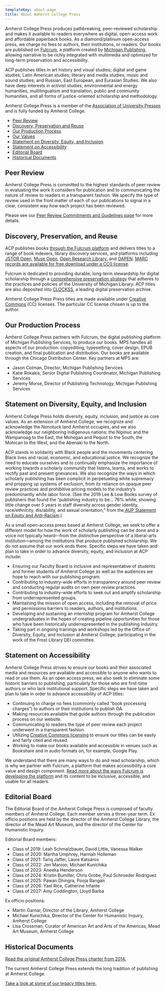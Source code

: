 ```yaml
---
templateKey: about-page
title: About Amherst College Press
---
```

<p class="lead">Amherst College Press produces pathbreaking, peer-reviewed scholarship and makes it available to readers everywhere as digital, open-access work and affordable paperback books. As a diamond/platinum open-access press, we charge no fees to authors, their institutions, or readers. Our books are published on <a href="https://www.fulcrum.org">Fulcrum</a>, a platform created by <a href="https://publishing.umich.edu">Michigan Publishing</a>, allowing narrative to be richly integrated with multimedia and optimized for long-term preservation and accessibility.</p>

ACP publishes titles in art history and visual studies; digital and game studies; Latin American studies; literary and media studies; music and sound studies; and Russian, East European, and Eurasian Studies. We also have deep interests in activist studies, environmental and energy humanities, multilingualism and translation, public and community humanities, and all forms of justice-oriented scholarship and methodology.

Amherst College Press is a member of the [Association of University Presses](http://www.aupresses.org/) and is fully funded by Amherst College.

<ul class="list-unstyled">
<li><a href="#peerreview">Peer Review</a></li>

<li><a href="#discovery">Discovery, Preservation and Reuse</a></li>
<li><a href="#operations">Our Production Process</a></li>
<li><a href="#values">Our Values</a></li><li><a href="#dei-statement">Statement on Diversity, Equity, and Inclusion</a></li>
<li><a href="#accessibility">Statement on Accessibility</a></li>

<li><a href="#editorial">Editorial Board</a></li>
<li><a href="#historical-docs">Historical Documents</a></li>
</ul>

<h2 id="peerreview">Peer Review</h2>

Amherst College Press is committed to the highest standards of peer review in evaluating the work it considers for publication and to communicating the nature of review to readers in a transparent fashion. We specify the type of review used in the front matter of each of our publications to signal in a clear, consistent way how each project has been reviewed.

Please see our [Peer Review Commitments and Guidelines page](https://about-amherstpress.netlify.app/peerreview/) for more details.

<h2 id="discovery">Discovery, Preservation, and Reuse</h2>

ACP publishes books [through the Fulcrum platform](https://www.fulcrum.org/amherst?locale=en) and delivers titles to a range of book indexers, library discovery services, and platforms including [JSTOR Open](https://www.jstor.org/publisher/acpress), [Muse Open](https://muse.jhu.edu/search?action=browse&limit=publisher_id:433&min=1&max=10&limit=format:book), [Open Research Library](https://openresearchlibrary.org/module/amherst-college-press), and [OAPEN](https://library.oapen.org/browse?type=publisher&value=Amherst+College+Press). [MARC records are available for free download under a CC0 license](https://ftp.fulcrum.org/Amherst_College_Press/). 

Fulcrum is dedicated to providing durable, long-term stewardship for digital scholarship through a [comprehensive preservation strategy](https://www.fulcrum.org/preservation/) that adheres to the practices and policies of the University of Michigan Library. ACP titles are also deposited into [CLOCKSS](https://clockss.org/), a leading digital preservation archive.  

Amherst College Press Press titles are made available under [Creative Commons](https://creativecommons.org/) (CC) licenses. The particular CC license chosen is up to the author.

<h2 id="operations">Our Production Process</h2>

Amherst College Press partners with Fulcrum, the digital publishing platform of Michigan Publishing Services, to produce our books. MPS handles all aspects of our production: copyediting, typesetting, cover design, EPUB creation, and final publication and distribution. Our books are available through the Chicago Distribution Center. Key partners at MPS are:

* Jason Colman, Director, Michigan Publishing Services
* Katie Rokakis, Senior Digital Publishing Coordinator, Michigan Publishing Services
* Jeremy Morse, Director of Publishing Technology, Michigan Publishing Services

<h2 id="dei-statement">Statement on Diversity, Equity, and Inclusion</h2>

Amherst College Press holds diversity, equity, inclusion, and justice as core values. As an extension of Amherst College, we recognize and acknowledge the Nonotuck land Amherst occupies, and we also acknowledge our neighboring Indigenous nations: the Nipmuc and the Wampanoag to the East, the Mohegan and Pequot to the South, the Mohican to the West, and the Abenaki to the North.

ACP stands in solidarity with Black people and the movements centering Black lives and racial, economic, and educational justice. We recognize the need to educate ourselves and to continually emphasize the importance of working towards a scholarly community that listens, learns, and works to rectify past and present grievances. We also recognize the ways in which scholarly publishing has been complicit in perpetuating white supremacy and propping up systems of exclusion, from its reliance on opaque peer review practices and prohibitive pricing models to the industry’s predominantly white labor force. (See the 2019 Lee & Low Books survey of publishers that found the “publishing industry to be… 76% white, showing little change over 5 years in staff diversity across gender identity, race/ethnicity, dis/ability, and sexual orientation,” from the[ AUP Statement on Equity and Anti-Racism](https://aupresses.org/about-aupresses/equity-and-antiracism/).)

As a small open-access press based at Amherst College, we seek to offer a different model for how the work of scholarly publishing can be done and a voice not typically heard—from the distinctive perspective of a liberal-arts institution—among the institutions that produce published scholarship. We do not assume that our work ends there. Specific steps we have taken and plan to take in order to advance diversity, equity, and inclusion at ACP include:

* Ensuring our Faculty Board is inclusive and representative of students and former students of Amherst College as well as the audiences we hope to reach with our publishing program. 
* Contributing to industry-wide efforts in transparency around peer review and conducting regular audits on own peer review practices. 
* Contributing to industry-wide efforts to seek out and amplify scholarship from underrepresented groups.
* Maintaining the mission of open access, including the removal of price and permissions barriers to readers, authors, and institutions.
* Developing and sustaining an internship program for Amherst College undergraduates in the hopes of creating pipeline opportunities for those who have been historically underrepresented in the publishing industry.
* Taking part in ongoing trainings and workshops led by the Office of Diversity, Equity, and Inclusion at Amherst College; participating in the work of the Frost Library DEI committee.

<h2 id="accessibility">Statement on Accessibility</h2>

Amherst College Press strives to ensure our books and their associated media and resources are available and accessible to anyone who wants to read or use them. As an open access press, we also seek to eliminate some historic barriers to publishing, particularly for those who are first-time authors or who lack institutional support. Specific steps we have taken and plan to take in order to advance accessibility of ACP titles: 

* Continuing to charge no fees (commonly called “book processing charges”) to authors or their institutions to publish OA.
* Making resources available that guide authors through the publication process on our website.
* Communicating to readers the type of peer review each project underwent in a transparent fashion.
* Utilizing [Creative Commons licensing](https://creativecommons.org/licenses/) to ensure our titles can be easily and fairly cited and reused.
* Working to make our books available and accessible in venues such as Bookshare and in audio formats on, for example, Google Play. 

We understand that there are many ways to do and read scholarship, which is why we partner with Fulcrum, a platform that makes accessibility a core value and design component. [Read more about the ways Fulcrum is developing the platform](https://www.fulcrum.org/accessibility/) and its content to be inclusive, accessible, and usable for all readers.

<h2 id="editorial">Editorial Board</h2>

The Editorial Board of the Amherst College Press is composed of faculty members of Amherst College. Each member serves a three-year term. Ex officio positions are held by the director of the Amherst College Library, the director of the Mead Art Museum, and the director of the Center for Humanistic Inquiry.

Editorial Board members:

* Class of 2019: Leah Schmalzbauer, David Little, Vanessa Walker
* Class of 2020: Martha Umphrey, Hannah Holleman
* Class of 2021: Tariq Jaffer, Laure Katsaros
* Class of 2022: Jen Manion, Michael Kunichika
* Class of 2023: Aneeka Henderson
* Class of 2024: Kristin Bumiller, Chris Grobe, Paul Schroeder Rodríguez
* Class of 2025: Pawan Dhingra, Pooja Rangan
* Class of 2026: Yael Rice, Catherine Infante
* Class of 2027: Amy Coddington, Lloyd Barba

Ex officio positions:

* Martin Garnar, Director of the Library, Amherst College
* Michael Kunichika, Director of the Center for Humanistic Inquiry, Amherst College
* Lisa Crossman, Curator of American Art and Arts of the Americas, Mead Art Museum, Amherst College

<h2 id="historical-docs">Historical Documents</h2>

<a href="/assets/acp-2014-charter.pdf">Read the original Amherst College Press charter from 2014. </a>

The current Amherst College Press extends the long tradition of publishing at Amherst College.

<a href="/assets/acp-historical-titles.pdf">Take a look at some of our legacy titles here.</a>